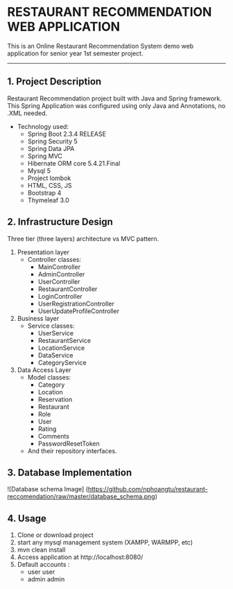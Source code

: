 # RESTAURANT RECOMMENDATION WEB APPLICATION
This is an Online Restaurant Recommendation System demo web application for senior year 1st semester project.
***
## 1. Project Description

Restaurant Recommendation project built with Java and Spring framework. This Spring Application was configured using only Java and Annotations, no .XML needed.

- Technology used:
    - Spring Boot 2.3.4 RELEASE
    - Spring Security 5
    - Spring Data JPA
    - Spring MVC
    - Hibernate ORM core 5.4.21.Final
    - Mysql 5
    - Project lombok
    - HTML, CSS, JS
    - Bootstrap 4
    - Thymeleaf 3.0
    
## 2. Infrastructure Design 
Three tier (three layers) architecture vs MVC pattern.

1. Presentation layer
    - Controller classes:
        -  MainController
        - AdminController
        - UserController
        - RestaurantController
        - LoginController
	    - UserRegistrationController
        - UserUpdateProfileController
2. Business layer
    - Service classes:
		- UserService
		- RestaurantService
		- LocationService
		- DataService
		- CategoryService
3. Data Access Layer
    - Model classes:
		- Category
		- Location
		- Reservation
		- Restaurant
		- Role
		- User
		- Rating
		- Comments
		- PasswordResetToken 
	- And their repository interfaces. 
	
## 3. Database Implementation
![Database schema Image] (https://github.com/nphoangtu/restaurant-reccomendation/raw/master/database_schema.png)
## 4. Usage

1. Clone or download project
2. start any mysql management system (XAMPP, WARMPP, etc)
3. mvn clean install
4. Access application at http://localhost:8080/
5. Default accounts : 
	- user user
	- admin admin
